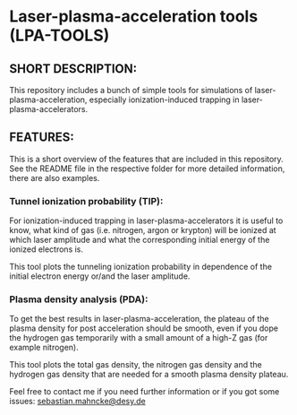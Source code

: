 # Laser-plasma-acceleration tools (LPA-TOOLS)

## SHORT DESCRIPTION: 

This repository includes a bunch of simple tools for simulations of laser-plasma-acceleration, especially ionization-induced trapping in laser-plasma-accelerators.

## FEATURES:

This is a short overview of the features that are included in this repository. See the README file in the respective folder for more detailed information, there are also examples.

### Tunnel ionization probability (TIP):

For ionization-induced trapping in laser-plasma-accelerators it is useful to know, what kind of gas (i.e. nitrogen, argon or krypton) will be ionized at which laser amplitude and what the corresponding initial energy of the ionized electrons is. 

This tool plots the tunneling ionization probability in dependence of the initial electron energy or/and the laser amplitude.

### Plasma density analysis (PDA):

To get the best results in laser-plasma-acceleration, the plateau of the plasma density for post acceleration should be smooth, even if you dope the hydrogen gas temporarily with a small amount of a high-Z gas (for example nitrogen). 

This tool plots the total gas density, the nitrogen gas density and the hydrogen gas density that are needed for a smooth plasma density plateau.

Feel free to contact me if you need further information or if you got some issues: sebastian.mahncke@desy.de


